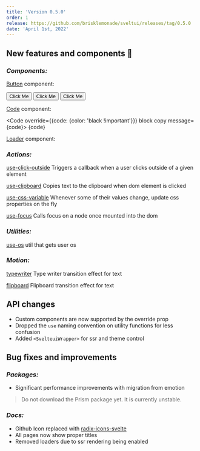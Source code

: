 ```yaml
---
title: 'Version 0.5.0'
order: 1
release: https://github.com/brisklemonade/sveltui/releases/tag/0.5.0
date: 'April 1st, 2022'
---
```


<script lang='ts'>
    import { Button, Loader, Code, Group } from '@svelteuidev/core'
    import { clickoutside, clipboard, cssvariable, focus } from '@svelteuidev/actions'
    import { flipboard, typewriter } from '@svelteuidev/motion'
    import { MinorHeading } from 'components'
 
    const code = `
        const a = 5
        const b = 3

        console.log(a + b)
    `
</script>

<MinorHeading />

## New features and components 🎉

### _Components:_

[Button](core/button) component:

<Group>
    <Button>Click Me</Button>
    <Button variant='gradient' gradient={{from: 'green', to: 'orange', deg: 45}}>Click Me</Button>
    <Button variant='gradient' compact uppercase>Click Me</Button>
</Group>

[Code](core/code) component:

<Code override={{code: {color: 'black !important'}}} block copy message={code}>
{code}
</Code>

[Loader](core/loader) component:

<Group>
    <Loader color='green' size='lg' variant='bars' />
    <Loader color='pink' size='lg' />
    <Loader size='lg' variant='dots' />
</Group>

### _Actions:_

[use-click-outside](actions/use-click-outside) Triggers a callback when a user clicks outside of a given element

[use-clipboard](actions/use-clipboard) Copies text to the clipboard when dom element is clicked

[use-css-variable](actions/use-css-variable) Whenever some of their values change, update css properties on the fly

[use-focus](actions/use-focus) Calls focus on a node once mounted into the dom

### _Utilities:_

[use-os](utilities/os) util that gets user os

### _Motion:_

[typewriter](motion/typewriter) Type writer transition effect for text

[flipboard](motion/flipboard) Flipboard transition effect for text

## API changes

- Custom components are now supported by the override prop
- Dropped the `use` naming convention on utility functions for less confusion
- Added `<SvelteuiWrapper>` for ssr and theme control

## Bug fixes and improvements

### _Packages:_

- Significant performance improvements with migration from emotion

> Do not download the Prism package yet. It is currently unstable.

### _Docs:_

- Github Icon replaced with [radix-icons-svelte](https://www.npmjs.com/package/radix-icons-svelte)
- All pages now show proper titles
- Removed loaders due to ssr rendering being enabled
